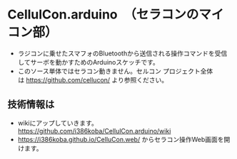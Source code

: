 # CellulCon.arduino　（セラコンのマイコン部）
* ラジコンに乗せたスマフォのBluetoothから送信される操作コマンドを受信してサーボを動かすためのArduinoスケッチです。
* このソース単体ではセラコン動きません。セルコン プロジェクト全体は https://github.com/cellucon/ より参照ください。

## 技術情報は
* wikiにアップしていきます。　https://github.com/i386koba/CellulCon.arduino/wiki
* https://i386koba.github.io/CelluCon.web/ からセラコン操作Web画面を開けます。
